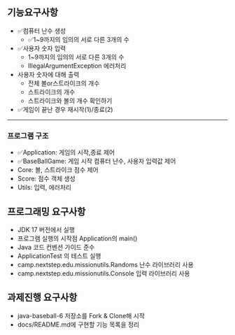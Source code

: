 ## 기능요구사항
- ✅컴퓨터 난수 생성
  - ✅1~9까지의 임의의 서로 다른 3개의 수
- ✅사용자 숫자 입력
  - 1~9까지의 임의의 서로 다른 3개의 수 
  - IllegalArgumentException 에러처리 
- 사용자 숫자에 대해 출력
  - 전체 볼or스트라이크의 개수
  - 스트라이크의 개수
  - 스트라이크와 볼의 개수 확인하기
- ✅게임이 끝난 경우 재시작(1)/종료(2)
---
### 프로그램 구조
- ✅Application: 게임의 시작,종료 제어
- ✅BaseBallGame: 게임 시작 컴퓨터 난수, 사용자 입력값 제어
- Core: 볼, 스트라이크 점수 제어
- Score: 점수 객체 생성
- Utils: 입력, 에러처리

## 프로그래밍 요구사항
- JDK 17 버전에서 실행
- 프로그램 실행의 시작점 Application의 main()
- Java 코드 컨벤션 가이드 준수
- ApplicationTest 의 테스트 실행
- camp.nextstep.edu.missionutils.Randoms 난수 라이브러리 사용
- camp.nextstep.edu.missionutils.Console 입력 라이브러리 사용

## 과제진행 요구사항
- java-baseball-6 저장소를 Fork & Clone해 시작
- docs/README.md에 구현할 기능 목록을 정리